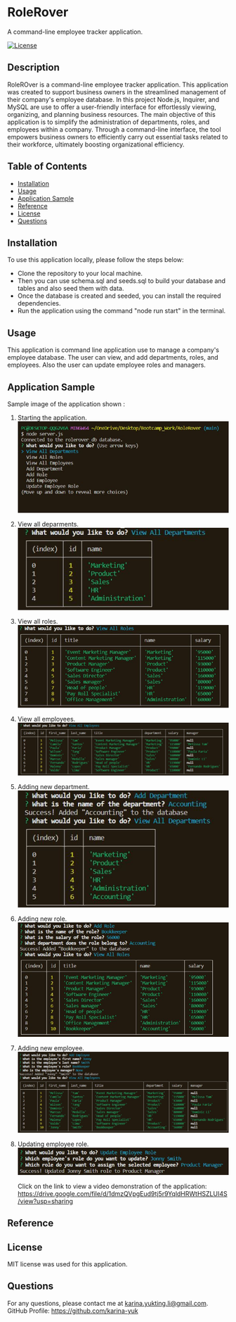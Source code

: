 # RoleRover

A command-line employee tracker application.

[![License](https://img.shields.io/badge/License-MIT-yellow.svg)](https://opensource.org/licenses/MIT)

## Description

RoleROver is a command-line employee tracker application. This application was created to support business owners in the streamlined management of their company's employee database. In this project Node.js, Inquirer, and MySQL are use to offer a user-friendly interface for effortlessly viewing, organizing, and planning business resources. The main objective of this application is to simplify the administration of departments, roles, and employees within a company. Through a command-line interface, the tool empowers business owners to efficiently carry out essential tasks related to their workforce, ultimately boosting organizational efficiency.

## Table of Contents

- [Installation](#installation)
- [Usage](#usage)
- [Application Sample](#application-sample)
- [Reference](#reference)
- [License](#license)
- [Questions](#questions)

## Installation

To use this application locally, please follow the steps below:

- Clone the repository to your local machine.
- Then you can use schema.sql and seeds.sql to build your database and tables and also seed them with data.
- Once the database is created and seeded, you can install the required dependencies.
- Run the application using the command "node run start" in the terminal.

## Usage

This application is command line application use to manage a company's employee database. The user can view, and add departments, roles, and employees. Also the user can update employee roles and managers.

## Application Sample

Sample image of the application shown :

1. Starting the application.
   <img src="./assets/Images/Start server.JPG">
2. View all deparments.
   <img src="./assets/Images/All departments.JPG">
3. View all roles.
   <img src="./assets/Images/All roles.JPG">
4. View all employees.
   <img src="./assets/Images/All employees.JPG">
5. Adding new department.
   <img src="./assets/Images/Added new department.JPG">
6. Adding new role.
   <img src="./assets/Images/Added new role.JPG">
7. Adding new employee.
   <img src="./assets/Images/Added new employee.JPG">
8. Updating employee role.
   <img src="./assets/Images/Updated employee role.JPG">

   Click on the link to view a video demonstration of the application:
   https://drive.google.com/file/d/1dmzQVpgEud9tj5r9YqldHRWtHSZLUI4S/view?usp=sharing

## Reference

## License

MIT license was used for this application.

## Questions

For any questions, please contact me at <karina.yukting.li@gmail.com>.
GitHub Profile: https://github.com/karina-yuk
